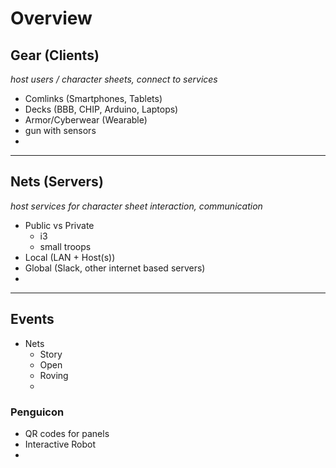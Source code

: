 # Overview

## Gear (Clients)
_host users / character sheets, connect to services_
* Comlinks (Smartphones, Tablets)
* Decks (BBB, CHIP, Arduino, Laptops)
* Armor/Cyberwear (Wearable)
* gun with sensors
* 

---

## Nets (Servers)
_host services for character sheet interaction, communication_
* Public vs Private
    * i3
    * small troops
* Local (LAN + Host(s))
* Global (Slack, other internet based servers)
*

---

## Events
* Nets
    * Story
    * Open
    * Roving
    * 

### Penguicon
* QR codes for panels  
* Interactive Robot  
*
